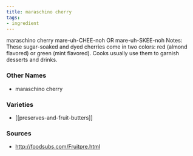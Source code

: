 ```yaml
---
title: maraschino cherry
tags:
- ingredient
---
```

maraschino cherry mare-uh-CHEE-noh OR mare-uh-SKEE-noh Notes: These sugar-soaked and dyed cherries come in two colors: red (almond flavored) or green (mint flavored). Cooks usually use them to garnish desserts and drinks.

### Other Names

* maraschino cherry

### Varieties

* [[preserves-and-fruit-butters]]

### Sources
* http://foodsubs.com/Fruitpre.html

